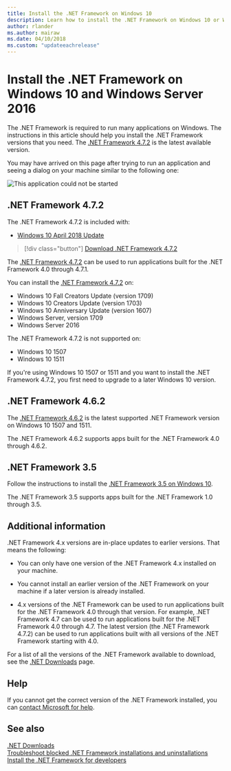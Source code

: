 ```yaml
---
title: Install the .NET Framework on Windows 10
description: Learn how to install the .NET Framework on Windows 10 or Windows Server 2016.
author: rlander
ms.author: mairaw
ms.date: 04/10/2018
ms.custom: "updateeachrelease"
---
```

# Install the .NET Framework on Windows 10 and Windows Server 2016

The .NET Framework is required to run many applications on Windows. The instructions in this article should help you install the .NET Framework versions that you need. The [.NET Framework 4.7.2](https://go.microsoft.com/fwlink/?LinkID=863255) is the latest available version.

You may have arrived on this page after trying to run an application and seeing a dialog on your machine similar to the following one:

![This application could not be started](./media/this-application-could-not-be-started.png)

## .NET Framework 4.7.2

The .NET Framework 4.7.2 is included with:

* [Windows 10 April 2018 Update](https://www.microsoft.com/software-download/windows10)

> [!div class="button"]
> [Download .NET Framework 4.7.2](https://www.microsoft.com/net/download/thank-you/net472?utm_source=ms-docs&utm_medium=referral)

The [.NET Framework 4.7.2](https://go.microsoft.com/fwlink/?LinkID=863255) can be used to run applications built for the .NET Framework 4.0 through 4.7.1.

You can install the [.NET Framework 4.7.2](https://go.microsoft.com/fwlink/?LinkID=863255) on:

* Windows 10 Fall Creators Update (version 1709)
* Windows 10 Creators Update (version 1703)
* Windows 10 Anniversary Update (version 1607)
* Windows Server, version 1709
* Windows Server 2016

The .NET Framework 4.7.2 is not supported on:

* Windows 10 1507
* Windows 10 1511

If you're using Windows 10 1507 or 1511 and you want to install the .NET Framework 4.7.2, you first need to upgrade to a later Windows 10 version.

## .NET Framework 4.6.2

The [.NET Framework 4.6.2](https://www.microsoft.com/en-us/download/details.aspx?id=53345) is the latest supported .NET Framework version on Windows 10 1507 and 1511.

The .NET Framework 4.6.2 supports apps built for the .NET Framework 4.0 through 4.6.2.

## .NET Framework 3.5

Follow the instructions to install the [.NET Framework 3.5 on Windows 10](dotnet-35-windows-10.md).

The .NET Framework 3.5 supports apps built for the .NET Framework 1.0 through 3.5.

## Additional information

.NET Framework 4.x versions are in-place updates to earlier versions. That means the following:

- You can only have one version of the .NET Framework 4.x installed on your machine.

- You cannot install an earlier version of the .NET Framework on your machine if a later version is already installed.

- 4.x versions of the .NET Framework can be used to run applications built for the .NET Framework 4.0 through that version. For example, .NET Framework 4.7 can be used to run applications built for the .NET Framework 4.0 through 4.7. The latest version (the .NET Framework 4.7.2) can be used to run applications built with all versions of the .NET Framework starting with 4.0.

For a list of all the versions of the .NET Framework available to download, see the [.NET Downloads](https://www.microsoft.com/net/download?utm_source=ms-docs&utm_medium=referral) page.

## Help

If you cannot get the correct version of the .NET Framework installed, you can [contact Microsoft for help](mailto:dotnet-install-help@service.microsoft.com?subject=Install-Help).

## See also

[.NET Downloads](https://www.microsoft.com/net/download?utm_source=ms-docs&utm_medium=referral)   
[Troubleshoot blocked .NET Framework installations and uninstallations](troubleshoot-blocked-installations-and-uninstallations.md)   
[Install the .NET Framework for developers](guide-for-developers.md)
